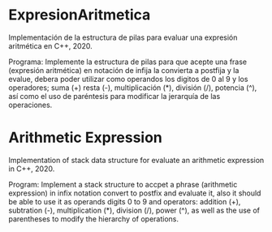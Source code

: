 # ExpresionAritmetica
Implementación de la estructura de pilas para evaluar una expresión aritmética en C++,  2020.

Programa: Implemente la estructura de pilas para que acepte una frase (expresión aritmética) 
    en  notación de infija la convierta a postfija y la evalue, debera poder utilizar como operandos
    los digitos de 0 al 9 y los operadores; suma (+) resta (-), multiplicación (*), división (/), 
    potencia (^), así como el uso de paréntesis para modificar la jerarquía de las operaciones.

# Arithmetic Expression
Implementation of stack data structure for evaluate an arithmetic expression in C++, 2020.

Program: Implement a stack structure to accpet a phrase (arithmetic expression) 
        in infix notation convert to postfix and evaluate it, also it should be able to use it as operands 
        digits 0 to 9 and operators: addition (+), subtration (-), multiplication (*), division (/), power (^), 
        as well as the use of parentheses to modify the hierarchy of operations.
